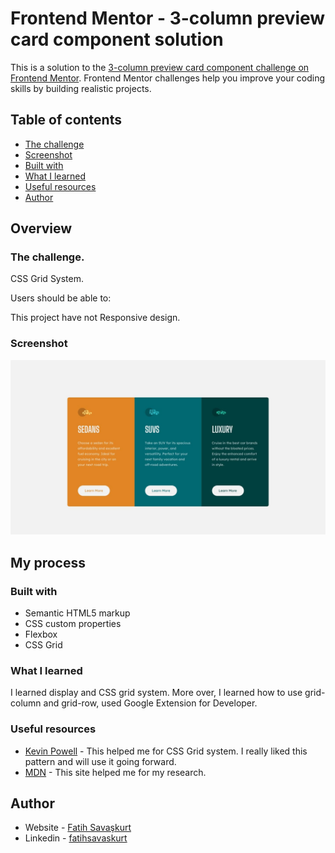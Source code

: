 # Frontend Mentor - 3-column preview card component solution

This is a solution to the [3-column preview card component challenge on Frontend Mentor](https://www.frontendmentor.io/challenges/3column-preview-card-component-pH92eAR2-). Frontend Mentor challenges help you improve your coding skills by building realistic projects. 


## Table of contents

  - [The challenge](#the-challenge)
  - [Screenshot](#screenshot)
  - [Built with](#built-with)
  - [What I learned](#what-i-learned)
  - [Useful resources](#useful-resources)
- [Author](#author)



## Overview

### The challenge.

CSS Grid System.

Users should be able to:

This project have not Responsive design.


### Screenshot

![Alt text(/results/summary/component-main/design/desktop-design.jpg raw=true "Optional Title")](https://github.com/fatihsavaskurt/frontend-mentor-projects/blob/24bf840d2015b2eb108fae91de128af2cd9ba9ed/3-column-preview-card-component-main/design/desktop-design.jpg)



## My process

### Built with

- Semantic HTML5 markup
- CSS custom properties
- Flexbox
- CSS Grid


### What I learned

I learned display and CSS grid system. More over, I learned how to use grid-column and grid-row, used Google Extension for Developer. 



### Useful resources

- [Kevin Powell](https://www.youtube.com/@KevinPowell) - This helped me for CSS Grid system. I really liked this pattern and will use it going forward.
- [MDN](https://developer.mozilla.org/en-US/) - This site helped me for my research. 

## Author

- Website - [Fatih Savaşkurt](fatihsavaskurt.github.io)
- Linkedin - [fatihsavaskurt](www.linkedin.com/in/fatihsavaskurt)

